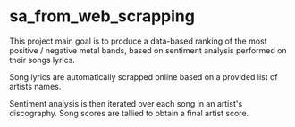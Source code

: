 # sa_from_web_scrapping

This project main goal is to produce a data-based ranking of the most positive / negative metal bands, based on sentiment analysis performed on their songs lyrics.

Song lyrics are automatically scrapped online based on a provided list of artists names.

Sentiment analysis is then iterated over each song in an artist's discography. Song scores are tallied to obtain a final artist score.
